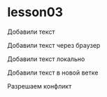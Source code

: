 # lesson03

Добавили текст

Добавили текст через браузер

Добавили текст локально

Добавили текст в новой ветке

Разрешаем конфликт
